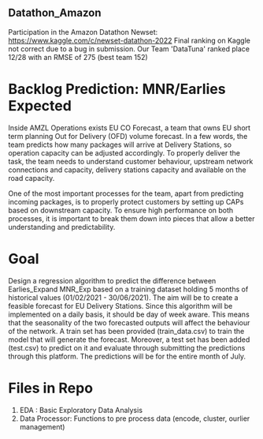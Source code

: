 ## Datathon_Amazon
Participation in the Amazon Datathon Newset: https://www.kaggle.com/c/newset-datathon-2022
Final ranking on Kaggle not correct due to a bug in submission. Our Team 'DataTuna' ranked place 12/28 with an RMSE of 275 (best team 152)

# Backlog Prediction: MNR/Earlies Expected
Inside AMZL Operations exists EU CO Forecast, a team that owns EU short term planning Out for Delivery (OFD) volume forecast. In a few words, the team predicts how many packages will arrive at Delivery Stations, so operation capacity can be adjusted accordingly. To properly deliver the task, the team needs to understand customer behaviour, upstream network connections and capacity, delivery stations capacity and available on the road capacity.

One of the most important processes for the team, apart from predicting incoming packages, is to properly protect customers by setting up CAPs based on downstream capacity. To ensure high performance on both processes, it is important to break them down into pieces that allow a better understanding and predictability.

# Goal
Design a regression algorithm to predict the difference between Earlies_Expand MNR_Exp based on a training dataset holding 5 months of historical values (01/02/2021 - 30/06/2021). The aim will be to create a feasible forecast for EU Delivery Stations. Since this algorithm will be implemented on a daily basis, it should be day of week aware. This means that the seasonality of the two forecasted outputs will affect the behaviour of the network.
A train set has been provided (train_data.csv) to train the model that will generate the forecast. Moreover, a test set has been added (test.csv) to predict on it and evaluate through submitting the predictions through this platform. The predictions will be for the entire month of July.

# Files in Repo
1. EDA : Basic Exploratory Data Analysis
2. Data Processor: Functions to pre process data (encode, cluster, ourlier management)
